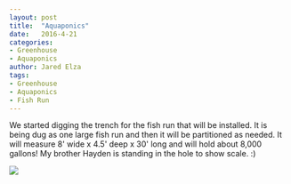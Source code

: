 ```yaml
---
layout: post
title:  "Aquaponics"
date:   2016-4-21
categories:
- Greenhouse
- Aquaponics
author: Jared Elza
tags: 
- Greenhouse
- Aquaponics
- Fish Run
---
```

We started digging the trench for the fish run that will be installed. It is being dug as one large fish run and then it will be
partitioned as needed. It will measure 8' wide x 4.5' deep x 30' long and will hold about 8,000 gallons! 
My brother Hayden is standing in the hole to show scale. :)

[![](http://i.imgur.com/uOSJdXQh.jpg)](http://i.imgur.com/uOSJdXQ.jpg)
